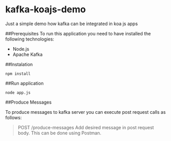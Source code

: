 # kafka-koajs-demo
Just a simple demo how kafka can be integrated in koa js apps

##Prerequisites
To run this application you need to have installed the following technologies:
- Node.js
- Apache Kafka
 
##Instalation
```
npm install
```
##Run application

```
node app.js
```

##Produce Messages

To produce messages to kafka server you can execute post request calls as follows:
> POST /produce-messages
  Add desired message in post request body.
  This can be done using Postman.
